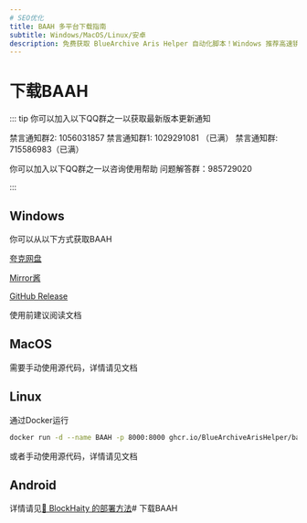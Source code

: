 ```yaml
---
# SEO优化
title: BAAH 多平台下载指南
subtitle: Windows/MacOS/Linux/安卓
description: 免费获取 BlueArchive Aris Helper 自动化脚本！Windows 推荐高速镜像下载，MacOS 需源码部署，Linux 支持 Docker 一键运行，安卓详见外部教程。
---
```


# 下载BAAH

::: tip
你可以加入以下QQ群之一以获取最新版本更新通知

禁言通知群2: 1056031857
禁言通知群1: 1029291081 （已满）
禁言通知群: 715586983（已满）



你可以加入以下QQ群之一以咨询使用帮助
问题解答群：985729020

:::

## Windows

你可以从以下方式获取BAAH

[夸克网盘](https://pan.quark.cn/s/319faf23496c)

[Mirror酱](https://mirrorchyan.com/zh/projects?rid=BAAH)

[GitHub Release](https://github.com/BlueArchiveArisHelper/BAAH/releases)

<!-- [小飞RAN的API](###xiaofeiRAN-download-url###) -->

<DownloadLink />

使用前建议阅读文档

## MacOS

需要手动使用源代码，详情请见文档

## Linux

通过Docker运行

``` bash
docker run -d --name BAAH -p 8000:8000 ghcr.io/BlueArchiveArisHelper/baah:latest
```

或者手动使用源代码，详情请见文档

## Android 

详情请见[🔗 BlockHaity 的部署方法](https://bas.blockhaity.qzz.io?target=/2025/02/10/BAAH%E5%9C%A8%E9%80%86%E5%A4%A9%E7%8E%AF%E5%A2%83%E4%B8%8B%E7%9A%84%E8%BF%90%E8%A1%8C/)# 下载BAAH

